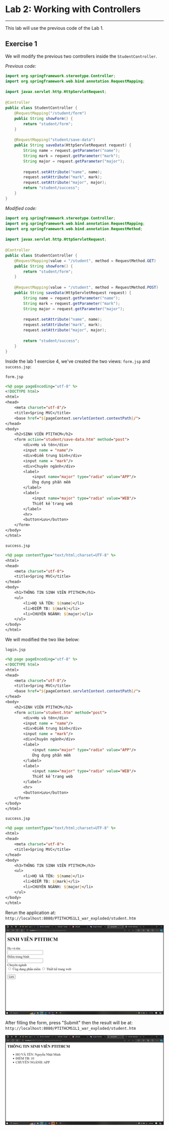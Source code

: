 # Lab 2: Working with Controllers

---

This lab will use the previous code of the Lab 1.

## Exercise 1

We will modify the previous two controllers inside the `StudentController`.

*Previous code:*

```java
import org.springframework.stereotype.Controller;
import org.springframework.web.bind.annotation.RequestMapping;

import javax.servlet.http.HttpServletRequest;

@Controller
public class StudentController {
    @RequestMapping("/student/form")
    public String showForm() {
        return "student/form";
    }

    @RequestMapping("student/save-data")
    public String saveData(HttpServletRequest request) {
        String name = request.getParameter("name");
        String mark = request.getParameter("mark");
        String major = request.getParameter("major");

        request.setAttribute("name", name);
        request.setAttribute("mark", mark);
        request.setAttribute("major", major);
        return "student/success";
    }
}
```

*Modified code:*

```java
import org.springframework.stereotype.Controller;
import org.springframework.web.bind.annotation.RequestMapping;
import org.springframework.web.bind.annotation.RequestMethod;

import javax.servlet.http.HttpServletRequest;

@Controller
public class StudentController {
    @RequestMapping(value = "/student", method = RequestMethod.GET)
    public String showForm() {
        return "student/form";
    }

    @RequestMapping(value = "/student", method = RequestMethod.POST)
    public String saveData(HttpServletRequest request) {
        String name = request.getParameter("name");
        String mark = request.getParameter("mark");
        String major = request.getParameter("major");

        request.setAttribute("name", name);
        request.setAttribute("mark", mark);
        request.setAttribute("major", major);
        
        return "student/success";
    }
}
```

Inside the lab 1 exercise 4, we've created the two views: `form.jsp` and `success.jsp`:

`form.jsp`

```jsp
<%@ page pageEncoding="utf-8" %>
<!DOCTYPE html>
<html>
<head>
    <meta charset="utf-8"/>
    <title>Spring MVC</title>
    <base href="${pageContext.servletContext.contextPath}/">
</head>
<body>
    <h2>SINH VIÊN PTITHCM</h2>
    <form action="student/save-data.htm" method="post">
        <div>Họ và tên</div>
        <input name = "name"/>
        <div>Điểm trung bình</div>
        <input name = "mark"/>
        <div>Chuyên ngành</div>
        <label>
            <input name="major" type="radio" value="APP"/>
            Ứng dụng phần mềm
        </label>
        <label>
            <input name="major" type="radio" value="WEB"/>
            Thiết kế trang web
        </label>
        <hr>
        <button>Lưu</button>
    </form>
</body>
</html>
```

`success.jsp`

```jsp
<%@ page contentType="text/html;charset=UTF-8" %>
<html>
<head>
    <meta charset="utf-8">
    <title>Spring MVC</title>
</head>
<body>
    <h1>THÔNG TIN SINH VIÊN PTITHCM</h1>
    <ul>
        <li>HỌ VÀ TÊN: ${name}</li>
        <li>ĐIỂM TB: ${mark}</li>
        <li>CHUYÊN NGÀNH: ${major}</li>
    </ul>
</body>
</html>
```

We will modified the two like below:

`login.jsp`

```jsp
<%@ page pageEncoding="utf-8" %>
<!DOCTYPE html>
<html>
<head>
    <meta charset="utf-8"/>
    <title>Spring MVC</title>
    <base href="${pageContext.servletContext.contextPath}/">
</head>
<body>
    <h2>SINH VIÊN PTITHCM</h2>
    <form action="student.htm" method="post">
        <div>Họ và tên</div>
        <input name = "name"/>
        <div>Điểm trung bình</div>
        <input name = "mark"/>
        <div>Chuyên ngành</div>
        <label>
            <input name="major" type="radio" value="APP"/>
            Ứng dụng phần mềm
        </label>
        <label>
            <input name="major" type="radio" value="WEB"/>
            Thiết kế trang web
        </label>
        <hr>
        <button>Lưu</button>
    </form>
</body>
</html>
```

`success.jsp`

```jsp
<%@ page contentType="text/html;charset=UTF-8" %>
<html>
<head>
    <meta charset="utf-8">
    <title>Spring MVC</title>
</head>
<body>
    <h3>THÔNG TIN SINH VIÊN PTITHCM</h3>
    <ul>
        <li>HỌ VÀ TÊN: ${name}</li>
        <li>ĐIỂM TB: ${mark}</li>
        <li>CHUYÊN NGÀNH: ${major}</li>
    </ul>
</body>
</html>
```

Rerun the application at: `http://localhost:8080/PTITHCMS1L1_war_exploded/student.htm`

![Student form](img/student-htm.png)

After filling the form, press "Submit" then the result will be at: `http://localhost:8080/PTITHCMS1L1_war_exploded/student.htm`

![Student form success](img/student-success.png)


